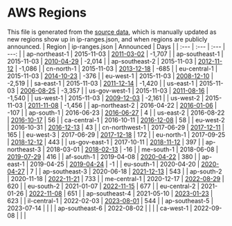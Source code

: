 # AWS Regions

This file is generated from the [source data](announces.json), which is manually updated as new regions show up in ip-ranges.json, and when regions are publicly announced.
| Region | ip-ranges.json | Announced | Days |
| :--- | :--- | :--- | ---: |
| ap-northeast-1 | 2015-11-03 | [2011-03-02](https://aws.amazon.com/about-aws/whats-new/2011/03/02/announcing-asia-pacific-tokyo-region/) | -1,707 |
| ap-southeast-1 | 2015-11-03 | [2010-04-29](https://aws.amazon.com/about-aws/whats-new/2010/04/29/announcing-asia-pacific-singapore-region/) | -2,014 |
| ap-southeast-2 | 2015-11-03 | [2012-11-12](https://aws.amazon.com/about-aws/whats-new/2012/11/12/announcing-the-aws-asia-pacific-sydney-region/) | -1,086 |
| cn-north-1 | 2015-11-03 | [2013-12-18](https://aws.amazon.com/about-aws/whats-new/2013/12/18/announcing-the-aws-china-beijing-region/) | -685 |
| eu-central-1 | 2015-11-03 | [2014-10-23](https://aws.amazon.com/about-aws/whats-new/2014/10/23/announcing-the-aws-eu-frankfurt-region/) | -376 |
| eu-west-1 | 2015-11-03 | [2008-12-10](https://aws.amazon.com/about-aws/whats-new/2008/12/10/amazon-ec2-crosses-the-atlantic/) | -2,519 |
| sa-east-1 | 2015-11-03 | [2011-12-14](https://aws.amazon.com/about-aws/whats-new/2011/12/14/announcing-the-south-america-sao-paulo-region/) | -1,420 |
| us-east-1 | 2015-11-03 | [2006-08-25](https://aws.amazon.com/blogs/aws/amazon_ec2_beta/) | -3,357 |
| us-gov-west-1 | 2015-11-03 | [2011-08-16](https://aws.amazon.com/blogs/aws/new-aws-govcloud-us-region/) | -1,540 |
| us-west-1 | 2015-11-03 | [2009-12-03](https://aws.amazon.com/about-aws/whats-new/2009/12/03/aws-launches-the-northern-california-region/) | -2,161 |
| us-west-2 | 2015-11-03 | [2011-11-08](https://aws.amazon.com/about-aws/whats-new/2011/11/08/Announcing-new-us-west-oregon-region/) | -1,456 |
| ap-northeast-2 | 2016-04-22 | [2016-01-06](https://aws.amazon.com/about-aws/whats-new/2016/01/announcing-asia-pacific-seoul-region/) | -107 |
| ap-south-1 | 2016-06-23 | [2016-06-27](https://aws.amazon.com/about-aws/whats-new/2016/06/announcing-the-aws-asia-pacific-mumbai-region/) | 4 |
| us-east-2 | 2016-08-22 | [2016-10-17](https://aws.amazon.com/about-aws/whats-new/2016/10/announcing-the-aws-us-east-ohio-region/) | 56 |
| ca-central-1 | 2016-10-11 | [2016-12-08](https://aws.amazon.com/about-aws/whats-new/2016/12/announcing-the-aws-canada-central-region/) | 58 |
| eu-west-2 | 2016-10-31 | [2016-12-13](https://aws.amazon.com/about-aws/whats-new/2016/12/announcing-the-aws-europe-london-region/) | 43 |
| cn-northwest-1 | 2017-06-29 | [2017-12-11](https://aws.amazon.com/blogs/aws/now-open-aws-china-ningxia-region/) | 165 |
| eu-west-3 | 2017-06-29 | [2017-12-18](https://aws.amazon.com/about-aws/whats-new/2017/12/announcing-the-aws-eu-paris-region/) | 172 |
| eu-north-1 | 2017-09-25 | [2018-12-12](https://aws.amazon.com/about-aws/whats-new/2018/12/announcing-the-aws-europe-stockholm-region/) | 443 |
| us-gov-east-1 | 2017-10-11 | [2018-11-12](https://aws.amazon.com/about-aws/whats-new/2018/11/announcing-the-new-aws-govcloud-us-east-region/) | 397 |
| ap-northeast-3 | 2018-03-01 | [2018-02-13](https://aws.amazon.com/jp/about-aws/whats-new/2018/02/announcing-the-aws-osaka-local-region/) | -16 |
| me-south-1 | 2018-06-08 | [2019-07-29](https://aws.amazon.com/about-aws/whats-new/2019/07/announcing-the-new-aws-middle-east--bahrain--region-/) | 416 |
| af-south-1 | 2019-04-08 | [2020-04-22](https://aws.amazon.com/about-aws/whats-new/2020/04/announcing-aws-africa-cape-town-region/) | 380 |
| ap-east-1 | 2019-04-25 | [2019-04-24](https://aws.amazon.com/about-aws/whats-new/2019/04/announcing-the-aws-asia-pacific-hong-kong-region/) | -1 |
| eu-south-1 | 2020-04-20 | [2020-04-27](https://aws.amazon.com/about-aws/whats-new/2020/04/announcing-the-new-aws-europe-milan-region/) | 7 |
| ap-southeast-3 | 2020-06-18 | [2021-12-13](https://aws.amazon.com/blogs/aws/now-open-aws-asia-pacific-jakarta-region/) | 543 |
| ap-south-2 | 2020-11-18 | [2022-11-21](https://aws.amazon.com/blogs/aws/now-open-the-30th-aws-region-asia-pacific-hyderabad-region-in-india/) | 733 |
| me-central-1 | 2020-12-17 | [2022-08-29](https://aws.amazon.com/blogs/aws/now-open-aws-region-in-the-united-arab-emirates-uae/) | 620 |
| eu-south-2 | 2021-01-07 | [2022-11-15](https://aws.amazon.com/blogs/aws/now-open-aws-region-in-spain/) | 677 |
| eu-central-2 | 2021-01-26 | [2022-11-08](https://aws.amazon.com/blogs/aws/a-new-aws-region-opens-in-switzerland/) | 651 |
| ap-southeast-4 | 2021-05-10 | [2023-01-23](https://aws.amazon.com/blogs/aws/now-open-aws-asia-pacific-melbourne-region-in-australia/) | 623 |
| il-central-1 | 2022-02-03 | [2023-08-01](https://aws.amazon.com/blogs/aws/now-open-aws-israel-tel-aviv-region/) | 544 |
| ap-southeast-5 | 2023-07-14 |  |  |
| ap-southeast-6 | 2022-08-02 |  |  |
| ca-west-1 | 2022-09-08 |  |  |

